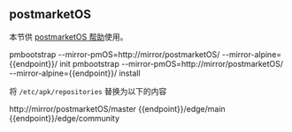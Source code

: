 ## postmarketOS

本节供 [postmarketOS 帮助](../postmarketOS/)使用。

<tmpl z-lang="bash">
pmbootstrap --mirror-pmOS=http://mirror/postmarketOS/ --mirror-alpine={{endpoint}}/ init
pmbootstrap --mirror-pmOS=http://mirror/postmarketOS/ --mirror-alpine={{endpoint}}/ install
</tmpl>

将 `/etc/apk/repositories` 替换为以下的内容

<tmpl z-path="/etc/apk/repositories">
http://mirror/postmarketOS/master
{{endpoint}}/edge/main
{{endpoint}}/edge/community
</tmpl>
